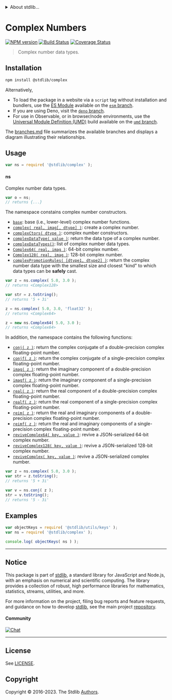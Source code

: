 <!--

@license Apache-2.0

Copyright (c) 2018 The Stdlib Authors.

Licensed under the Apache License, Version 2.0 (the "License");
you may not use this file except in compliance with the License.
You may obtain a copy of the License at

   http://www.apache.org/licenses/LICENSE-2.0

Unless required by applicable law or agreed to in writing, software
distributed under the License is distributed on an "AS IS" BASIS,
WITHOUT WARRANTIES OR CONDITIONS OF ANY KIND, either express or implied.
See the License for the specific language governing permissions and
limitations under the License.

-->


<details>
  <summary>
    About stdlib...
  </summary>
  <p>We believe in a future in which the web is a preferred environment for numerical computation. To help realize this future, we've built stdlib. stdlib is a standard library, with an emphasis on numerical and scientific computation, written in JavaScript (and C) for execution in browsers and in Node.js.</p>
  <p>The library is fully decomposable, being architected in such a way that you can swap out and mix and match APIs and functionality to cater to your exact preferences and use cases.</p>
  <p>When you use stdlib, you can be absolutely certain that you are using the most thorough, rigorous, well-written, studied, documented, tested, measured, and high-quality code out there.</p>
  <p>To join us in bringing numerical computing to the web, get started by checking us out on <a href="https://github.com/stdlib-js/stdlib">GitHub</a>, and please consider <a href="https://opencollective.com/stdlib">financially supporting stdlib</a>. We greatly appreciate your continued support!</p>
</details>

# Complex Numbers

[![NPM version][npm-image]][npm-url] [![Build Status][test-image]][test-url] [![Coverage Status][coverage-image]][coverage-url] <!-- [![dependencies][dependencies-image]][dependencies-url] -->

> Complex number data types.

<section class="installation">

## Installation

```bash
npm install @stdlib/complex
```

Alternatively,

-   To load the package in a website via a `script` tag without installation and bundlers, use the [ES Module][es-module] available on the [`esm` branch][esm-url].
-   If you are using Deno, visit the [`deno` branch][deno-url].
-   For use in Observable, or in browser/node environments, use the [Universal Module Definition (UMD)][umd] build available on the [`umd` branch][umd-url].

The [branches.md][branches-url] file summarizes the available branches and displays a diagram illustrating their relationships.

</section>

<section class="usage">

## Usage

```javascript
var ns = require( '@stdlib/complex' );
```

#### ns

Complex number data types.

```javascript
var o = ns;
// returns {...}
```

The namespace constains complex number constructors.

<!-- <toc keywords="+data, +structure, +types"> -->

<div class="namespace-toc">

-   <span class="signature">[`base`][@stdlib/complex/base]</span><span class="delimiter">: </span><span class="description">base (i.e., lower-level) complex number functions.</span>
-   <span class="signature">[`complex( real, imag[, dtype] )`][@stdlib/complex/cmplx]</span><span class="delimiter">: </span><span class="description">create a complex number.</span>
-   <span class="signature">[`complexCtors( dtype )`][@stdlib/complex/ctors]</span><span class="delimiter">: </span><span class="description">complex number constructors.</span>
-   <span class="signature">[`complexDataType( value )`][@stdlib/complex/dtype]</span><span class="delimiter">: </span><span class="description">return the data type of a complex number.</span>
-   <span class="signature">[`complexDataTypes()`][@stdlib/complex/dtypes]</span><span class="delimiter">: </span><span class="description">list of complex number data types.</span>
-   <span class="signature">[`Complex64( real, imag )`][@stdlib/complex/float32]</span><span class="delimiter">: </span><span class="description">64-bit complex number.</span>
-   <span class="signature">[`Complex128( real, imag )`][@stdlib/complex/float64]</span><span class="delimiter">: </span><span class="description">128-bit complex number.</span>
-   <span class="signature">[`complexPromotionRules( [dtype1, dtype2] )`][@stdlib/complex/promotion-rules]</span><span class="delimiter">: </span><span class="description">return the complex number data type with the smallest size and closest "kind" to which data types can be **safely** cast.</span>

</div>

<!-- </toc> -->

```javascript
var z = ns.complex( 5.0, 3.0 );
// returns <Complex128>

var str = z.toString();
// returns '5 + 3i'

z = ns.complex( 5.0, 3.0, 'float32' );
// returns <Complex64>

z = new ns.Complex64( 5.0, 3.0 );
// returns <Complex64>
```

In addition, the namespace contains the following functions:

<!-- <toc keywords="-data, -structure, -types"> -->

<div class="namespace-toc">

-   <span class="signature">[`conj( z )`][@stdlib/complex/conj]</span><span class="delimiter">: </span><span class="description">return the complex conjugate of a double-precision complex floating-point number.</span>
-   <span class="signature">[`conjf( z )`][@stdlib/complex/conjf]</span><span class="delimiter">: </span><span class="description">return the complex conjugate of a single-precision complex floating-point number.</span>
-   <span class="signature">[`imag( z )`][@stdlib/complex/imag]</span><span class="delimiter">: </span><span class="description">return the imaginary component of a double-precision complex floating-point number.</span>
-   <span class="signature">[`imagf( z )`][@stdlib/complex/imagf]</span><span class="delimiter">: </span><span class="description">return the imaginary component of a single-precision complex floating-point number.</span>
-   <span class="signature">[`real( z )`][@stdlib/complex/real]</span><span class="delimiter">: </span><span class="description">return the real component of a double-precision complex floating-point number.</span>
-   <span class="signature">[`realf( z )`][@stdlib/complex/realf]</span><span class="delimiter">: </span><span class="description">return the real component of a single-precision complex floating-point number.</span>
-   <span class="signature">[`reim( z )`][@stdlib/complex/reim]</span><span class="delimiter">: </span><span class="description">return the real and imaginary components of a double-precision complex floating-point number.</span>
-   <span class="signature">[`reimf( z )`][@stdlib/complex/reimf]</span><span class="delimiter">: </span><span class="description">return the real and imaginary components of a single-precision complex floating-point number.</span>
-   <span class="signature">[`reviveComplex64( key, value )`][@stdlib/complex/reviver-float32]</span><span class="delimiter">: </span><span class="description">revive a JSON-serialized 64-bit complex number.</span>
-   <span class="signature">[`reviveComplex128( key, value )`][@stdlib/complex/reviver-float64]</span><span class="delimiter">: </span><span class="description">revive a JSON-serialized 128-bit complex number.</span>
-   <span class="signature">[`reviveComplex( key, value )`][@stdlib/complex/reviver]</span><span class="delimiter">: </span><span class="description">revive a JSON-serialized complex number.</span>

</div>

<!-- </toc> -->

```javascript
var z = ns.complex( 5.0, 3.0 );
var str = z.toString();
// returns '5 + 3i'

var v = ns.conj( z );
str = v.toString();
// returns '5 - 3i'
```

</section>

<!-- /.usage -->

<section class="examples">

## Examples

<!-- TODO: better examples -->

<!-- eslint no-undef: "error" -->

```javascript
var objectKeys = require( '@stdlib/utils/keys' );
var ns = require( '@stdlib/complex' );

console.log( objectKeys( ns ) );
```

</section>

<!-- /.examples -->

<!-- Section for related `stdlib` packages. Do not manually edit this section, as it is automatically populated. -->

<section class="related">

</section>

<!-- /.related -->

<!-- Section for all links. Make sure to keep an empty line after the `section` element and another before the `/section` close. -->


<section class="main-repo" >

* * *

## Notice

This package is part of [stdlib][stdlib], a standard library for JavaScript and Node.js, with an emphasis on numerical and scientific computing. The library provides a collection of robust, high performance libraries for mathematics, statistics, streams, utilities, and more.

For more information on the project, filing bug reports and feature requests, and guidance on how to develop [stdlib][stdlib], see the main project [repository][stdlib].

#### Community

[![Chat][chat-image]][chat-url]

---

## License

See [LICENSE][stdlib-license].


## Copyright

Copyright &copy; 2016-2023. The Stdlib [Authors][stdlib-authors].

</section>

<!-- /.stdlib -->

<!-- Section for all links. Make sure to keep an empty line after the `section` element and another before the `/section` close. -->

<section class="links">

[npm-image]: http://img.shields.io/npm/v/@stdlib/complex.svg
[npm-url]: https://npmjs.org/package/@stdlib/complex

[test-image]: https://github.com/stdlib-js/complex/actions/workflows/test.yml/badge.svg?branch=main
[test-url]: https://github.com/stdlib-js/complex/actions/workflows/test.yml?query=branch:main

[coverage-image]: https://img.shields.io/codecov/c/github/stdlib-js/complex/main.svg
[coverage-url]: https://codecov.io/github/stdlib-js/complex?branch=main

<!--

[dependencies-image]: https://img.shields.io/david/stdlib-js/complex.svg
[dependencies-url]: https://david-dm.org/stdlib-js/complex/main

-->

[chat-image]: https://img.shields.io/gitter/room/stdlib-js/stdlib.svg
[chat-url]: https://app.gitter.im/#/room/#stdlib-js_stdlib:gitter.im

[stdlib]: https://github.com/stdlib-js/stdlib

[stdlib-authors]: https://github.com/stdlib-js/stdlib/graphs/contributors

[umd]: https://github.com/umdjs/umd
[es-module]: https://developer.mozilla.org/en-US/docs/Web/JavaScript/Guide/Modules

[deno-url]: https://github.com/stdlib-js/complex/tree/deno
[umd-url]: https://github.com/stdlib-js/complex/tree/umd
[esm-url]: https://github.com/stdlib-js/complex/tree/esm
[branches-url]: https://github.com/stdlib-js/complex/blob/main/branches.md

[stdlib-license]: https://raw.githubusercontent.com/stdlib-js/complex/main/LICENSE

<!-- <toc-links> -->

[@stdlib/complex/conj]: https://github.com/stdlib-js/complex/tree/main/conj

[@stdlib/complex/conjf]: https://github.com/stdlib-js/complex/tree/main/conjf

[@stdlib/complex/imag]: https://github.com/stdlib-js/complex/tree/main/imag

[@stdlib/complex/imagf]: https://github.com/stdlib-js/complex/tree/main/imagf

[@stdlib/complex/real]: https://github.com/stdlib-js/complex/tree/main/real

[@stdlib/complex/realf]: https://github.com/stdlib-js/complex/tree/main/realf

[@stdlib/complex/reim]: https://github.com/stdlib-js/complex/tree/main/reim

[@stdlib/complex/reimf]: https://github.com/stdlib-js/complex/tree/main/reimf

[@stdlib/complex/reviver-float32]: https://github.com/stdlib-js/complex/tree/main/reviver-float32

[@stdlib/complex/reviver-float64]: https://github.com/stdlib-js/complex/tree/main/reviver-float64

[@stdlib/complex/reviver]: https://github.com/stdlib-js/complex/tree/main/reviver

[@stdlib/complex/base]: https://github.com/stdlib-js/complex/tree/main/base

[@stdlib/complex/cmplx]: https://github.com/stdlib-js/complex/tree/main/cmplx

[@stdlib/complex/ctors]: https://github.com/stdlib-js/complex/tree/main/ctors

[@stdlib/complex/dtype]: https://github.com/stdlib-js/complex/tree/main/dtype

[@stdlib/complex/dtypes]: https://github.com/stdlib-js/complex/tree/main/dtypes

[@stdlib/complex/float32]: https://github.com/stdlib-js/complex/tree/main/float32

[@stdlib/complex/float64]: https://github.com/stdlib-js/complex/tree/main/float64

[@stdlib/complex/promotion-rules]: https://github.com/stdlib-js/complex/tree/main/promotion-rules

<!-- </toc-links> -->

</section>

<!-- /.links -->
